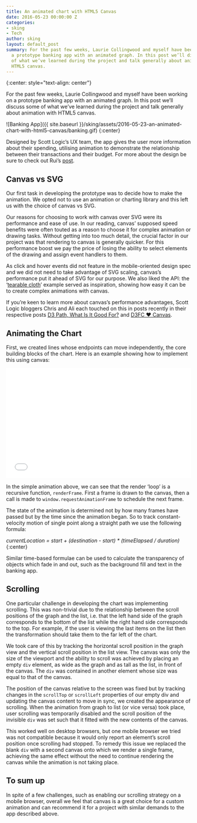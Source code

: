 ```yaml
---
title: An animated chart with HTML5 Canvas
date: 2016-05-23 00:00:00 Z
categories:
- sking
- Tech
author: sking
layout: default_post
summary: For the past few weeks, Laurie Collingwood and myself have been working on
  a prototype banking app with an animated graph. In this post we’ll discuss some
  of what we’ve learned during the project and talk generally about animation with
  HTML5 canvas.
---
```


{:center: style="text-align: center"}

For the past few weeks, Laurie Collingwood and myself have been working on a prototype banking app with an animated graph. In this post we’ll discuss some of what we’ve learned during the project and talk generally about animation with HTML5 canvas.  

![Banking App]({{ site.baseurl }}/sking/assets/2016-05-23-an-animated-chart-with-html5-canvas/banking.gif)
{:center}

Designed by Scott Logic’s UX team, the app gives the user more information about their spending, utilising animation to demonstrate the relationship between their transactions and their budget.
For more about the design be sure to check out Rui’s [post](http://blog.scottlogic.com/2016/05/20/experiment-with-animation-and-ui.html).

## Canvas vs SVG
Our first task in developing the prototype was to decide how to make the animation. We opted not to use an animation or charting library and this left us with the choice of canvas vs SVG.

Our reasons for choosing to work with canvas over SVG were its performance and ease of use. In our reading, canvas’ supposed speed benefits were often touted as a reason to choose it for complex animation or drawing tasks. Without getting into too much detail, the crucial factor in our project was that rendering to canvas is generally quicker. For this performance boost we pay the price of losing the ability to select elements of the drawing and assign event handlers to them.

As click and hover events did not feature in the mobile-oriented design spec and we did not need to take advantage of SVG scaling, canvas’s performance put it ahead of SVG for our purpose. We also liked the API: the ‘[tearable cloth](https://codepen.io/dissimulate/pen/KrAwx/)’ example served as inspiration, showing how easy it can be to create complex animations with canvas.

If you’re keen to learn more about canvas’s performance advantages, Scott Logic bloggers Chris and Ali each touched on this in posts recently in their respective posts [D3 Path, What Is It Good For?](http://blog.scottlogic.com/2016/03/10/d3-path-what-is-it-good-for.html) and [D3FC ❤ Canvas](http://blog.scottlogic.com/2016/03/18/d3fc-love-canvas.html).

## Animating the Chart      

First, we created lines whose endpoints can move independently, the core building blocks of the chart. Here is an example showing how to implement this using canvas:

<iframe width="100%" height="300" src="//jsfiddle.net/lcollingwood/nznwb7f2/14/embedded/" allowfullscreen="allowfullscreen" frameborder="0"></iframe>                 

In the simple animation above, we can see that the render ‘loop’ is a recursive function, `renderFrame`. First a frame is drawn to the canvas, then a call is made to  `window.requestAnimationFrame` to schedule the next frame.

The state of the animation is determined not by how many frames have passed but by the time since the animation began. So to track constant-velocity motion of single point along a straight path we use the following formula:

*currentLocation = start + (destination - start) * (timeElapsed / duration)*
{:center}

Similar time-based formulae can be used to calculate the transparency of objects which fade in and out, such as the background fill and text in the banking app.

## Scrolling
One particular challenge in developing the chart was implementing scrolling. This was non-trivial due to the relationship between the scroll positions of the graph and the list, i.e. that the left hand side of the graph corresponds to the bottom of the list while the right hand side corresponds to the top. For example, if the user is viewing the last items on the list then the transformation should take them to the far left of the chart.

We took care of this by tracking the horizontal scroll position in the graph view and the vertical scroll position in the list view. The canvas was only the size of the viewport and the ability to scroll was achieved by placing an empty `div` element, as wide as the graph and as tall as the list, in front of the canvas. The `div` was contained in another element whose size was equal to that of the canvas.

The position of the canvas relative to the screen was fixed but by tracking changes in the `scrollTop` or `scrollLeft` properties of our empty div and updating the canvas content to move in sync, we created the appearance of scrolling. When the animation from graph to list (or vice versa) took place, user scrolling was temporarily disabled and the scroll position of the invisible `div` was set such that it fitted with the new contents of the canvas.

This worked well on desktop browsers, but one mobile browser we tried was not compatible because it would only report an element’s scroll position once scrolling had stopped. To remedy this issue we replaced the blank `div` with a second canvas onto which we render a single frame, achieving the same effect without the need to continue rendering the canvas while the animation is not taking place.

## To sum up
In spite of a few challenges, such as enabling our scrolling strategy on a mobile browser, overall we feel that canvas is a great choice for a custom animation and can recommend it for a project with similar demands to the app described above.
